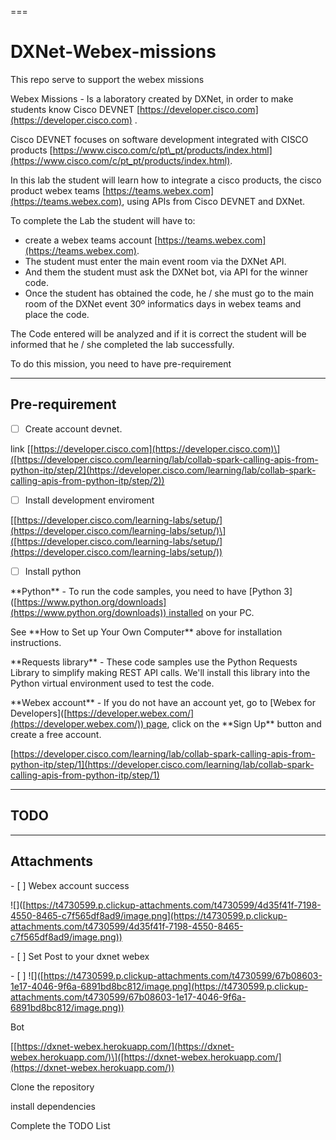   

===

DXNet-Webex-missions
====================

  

This repo serve to support the webex missions

  

Webex Missions - Is a laboratory created by DXNet, in order to make students know Cisco DEVNET [https://developer.cisco.com](https://developer.cisco.com) .

Cisco DEVNET focuses on software development integrated with CISCO products [https://www.cisco.com/c/pt\_pt/products/index.html](https://www.cisco.com/c/pt_pt/products/index.html).

  

In this lab the student will learn how to integrate a cisco products, the cisco product webex teams [https://teams.webex.com](https://teams.webex.com), using APIs from Cisco DEVNET and DXNet.

  

To complete the Lab the student will have to:

*   create a webex teams account [https://teams.webex.com](https://teams.webex.com).
*   The student must enter the main event room via the DXNet API.
*   And them the student must ask the DXNet bot, via API for the winner code.
*   Once the student has obtained the code, he / she must go to the main room of the DXNet event 30º informatics days in webex teams and place the code.

The Code entered will be analyzed and if it is correct the student will be informed that he / she completed the lab successfully.

  

To do this mission, you need to have pre-requirement

  

  

* * *

  

Pre-requirement
---------------

- [ ] Create account devnet.

  

link \[[https://developer.cisco.com](https://developer.cisco.com)\]([https://developer.cisco.com/learning/lab/collab-spark-calling-apis-from-python-itp/step/2](https://developer.cisco.com/learning/lab/collab-spark-calling-apis-from-python-itp/step/2))

  

  

- [ ] Install development enviroment

  

\[[https://developer.cisco.com/learning-labs/setup/](https://developer.cisco.com/learning-labs/setup/)\]([https://developer.cisco.com/learning-labs/setup/](https://developer.cisco.com/learning-labs/setup/))

  

- [ ] Install python

\*\*Python\*\* - To run the code samples, you need to have \[Python 3\]([https://www.python.org/downloads](https://www.python.org/downloads)) installed on your PC.

  

See \*\*How to Set up Your Own Computer\*\* above for installation instructions.

  

\*\*Requests library\*\* - These code samples use the Python Requests Library to simplify making REST API calls. We'll install this library into the Python virtual environment used to test the code.

  

\*\*Webex account\*\* - If you do not have an account yet, go to \[Webex for Developers\]([https://developer.webex.com/](https://developer.webex.com/)) page, click on the \*\*Sign Up\*\* button and create a free account.

  

[https://developer.cisco.com/learning/lab/collab-spark-calling-apis-from-python-itp/step/1](https://developer.cisco.com/learning/lab/collab-spark-calling-apis-from-python-itp/step/1)

  

* * *

  

TODO
----

  

  

  

* * *

  

  

Attachments
-----------

  

\- \[ \] Webex account success

  

  

!\[\]([https://t4730599.p.clickup-attachments.com/t4730599/4d35f41f-7198-4550-8465-c7f565df8ad9/image.png](https://t4730599.p.clickup-attachments.com/t4730599/4d35f41f-7198-4550-8465-c7f565df8ad9/image.png))

  

  

  

  

\- \[ \] Set Post to your dxnet webex

\- \[ \] !\[\]([https://t4730599.p.clickup-attachments.com/t4730599/67b08603-1e17-4046-9f6a-6891bd8bc812/image.png](https://t4730599.p.clickup-attachments.com/t4730599/67b08603-1e17-4046-9f6a-6891bd8bc812/image.png))

  

  

Bot

  

\[[https://dxnet-webex.herokuapp.com/](https://dxnet-webex.herokuapp.com/)\]([https://dxnet-webex.herokuapp.com/](https://dxnet-webex.herokuapp.com/))

Clone the repository

  

install dependencies

  

Complete the TODO List
